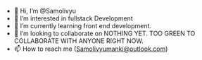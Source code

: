 - 👋 Hi, I’m @Samolivyu
- 👀 I’m interested in fullstack Development
- 🌱 I’m currently learning front end development.
- 💞️ I’m looking to collaborate on NOTHING YET. TOO GREEN TO COLLABORATE WITH ANYONE RIGHT NOW.
- 📫 How to reach me (Samolivyumanki@outlook.com)

<!---
Samolivyu/Samolivyu is a ✨ special ✨ repository because its `README.md` (this file) appears on your GitHub profile.
You can click the Preview link to take a look at your changes.
--->


<blah blah blah>